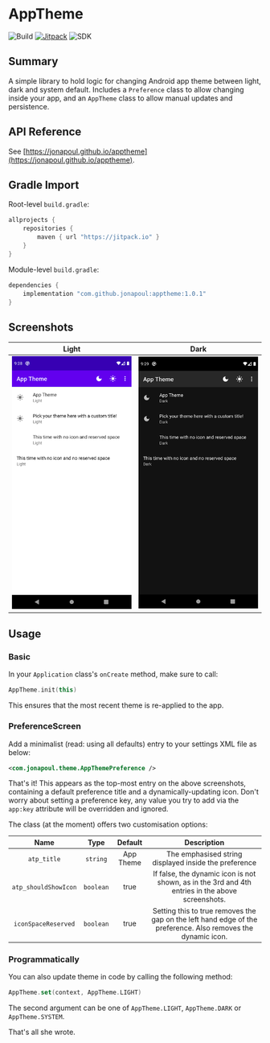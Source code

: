 # AppTheme

![Build](https://github.com/jonapoul/apptheme/actions/workflows/actions.yml/badge.svg)
[![Jitpack](https://jitpack.io/v/jonapoul/apptheme.svg)](https://jitpack.io/#jonapoul/apptheme)
![SDK](https://img.shields.io/badge/API-14%2B-brightgreen.svg?style=flat)

## Summary
A simple library to hold logic for changing Android app theme between light, dark and system default. Includes a `Preference` class to allow changing inside your app, and an `AppTheme` class to allow manual updates and persistence.

## API Reference
See [https://jonapoul.github.io/apptheme](https://jonapoul.github.io/apptheme).
 
## Gradle Import
Root-level `build.gradle`:
```gradle
allprojects {
    repositories {
        maven { url "https://jitpack.io" }
    }
}
```

Module-level `build.gradle`:
```gradle
dependencies {
    implementation "com.github.jonapoul:apptheme:1.0.1"
}
```

## Screenshots

| Light | Dark
|:--:|:--:|
![Dialog](docs/img/light.png) | ![Fragment](docs/img/dark.png) |

## Usage

### Basic

In your `Application` class's `onCreate` method, make sure to call:
```kotlin
AppTheme.init(this)
```
This ensures that the most recent theme is re-applied to the app.

### PreferenceScreen

Add a minimalist (read: using all defaults) entry to your settings XML file as below:
```xml
<com.jonapoul.theme.AppThemePreference />
```
That's it! This appears as the top-most entry on the above screenshots, containing a default preference title and a dynamically-updating icon. Don't worry about setting a preference key, any value you try to add via the `app:key` attribute will be overridden and ignored.

The class (at the moment) offers two customisation options:

| Name | Type | Default | Description |
|:--:|:--:|:--:|:--:|
| `atp_title` | `string` | App Theme | The emphasised string displayed inside the preference |
| `atp_shouldShowIcon` | `boolean` | true | If false, the dynamic icon is not shown, as in the 3rd and 4th entries in the above screenshots. |
| `iconSpaceReserved` | `boolean` | true | Setting this to true removes the gap on the left hand edge of the preference. Also removes the dynamic icon. |

### Programmatically

You can also update theme in code by calling the following method:

```kotlin
AppTheme.set(context, AppTheme.LIGHT)
```

The second argument can be one of `AppTheme.LIGHT`, `AppTheme.DARK` or `AppTheme.SYSTEM`. 

That's all she wrote.
